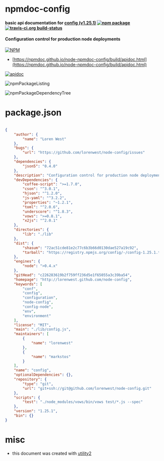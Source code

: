 # npmdoc-config

#### basic api documentation for  [config (v1.25.1)](http://lorenwest.github.com/node-config)  [![npm package](https://img.shields.io/npm/v/npmdoc-config.svg?style=flat-square)](https://www.npmjs.org/package/npmdoc-config) [![travis-ci.org build-status](https://api.travis-ci.org/npmdoc/node-npmdoc-config.svg)](https://travis-ci.org/npmdoc/node-npmdoc-config)

#### Configuration control for production node deployments

[![NPM](https://nodei.co/npm/config.png?downloads=true&downloadRank=true&stars=true)](https://www.npmjs.com/package/config)

- [https://npmdoc.github.io/node-npmdoc-config/build/apidoc.html](https://npmdoc.github.io/node-npmdoc-config/build/apidoc.html)

[![apidoc](https://npmdoc.github.io/node-npmdoc-config/build/screenCapture.buildCi.browser.%252Ftmp%252Fbuild%252Fapidoc.html.png)](https://npmdoc.github.io/node-npmdoc-config/build/apidoc.html)

![npmPackageListing](https://npmdoc.github.io/node-npmdoc-config/build/screenCapture.npmPackageListing.svg)

![npmPackageDependencyTree](https://npmdoc.github.io/node-npmdoc-config/build/screenCapture.npmPackageDependencyTree.svg)



# package.json

```json

{
    "author": {
        "name": "Loren West"
    },
    "bugs": {
        "url": "https://github.com/lorenwest/node-config/issues"
    },
    "dependencies": {
        "json5": "0.4.0"
    },
    "description": "Configuration control for production node deployments",
    "devDependencies": {
        "coffee-script": ">=1.7.0",
        "cson": "^3.0.1",
        "hjson": "^1.2.0",
        "js-yaml": "^3.2.2",
        "properties": "~1.2.1",
        "toml": "^2.0.6",
        "underscore": "^1.8.3",
        "vows": ">=0.8.1",
        "x2js": "^2.0.1"
    },
    "directories": {
        "lib": "./lib"
    },
    "dist": {
        "shasum": "72ac51cde81e2c77c6b3b66d0130dae527a19c92",
        "tarball": "https://registry.npmjs.org/config/-/config-1.25.1.tgz"
    },
    "engines": {
        "node": ">0.4.x"
    },
    "gitHead": "c226283619b2f759ff236d5e1f65055a3c39ba54",
    "homepage": "http://lorenwest.github.com/node-config",
    "keywords": [
        "conf",
        "config",
        "configuration",
        "node-config",
        "config-node",
        "env",
        "environment"
    ],
    "license": "MIT",
    "main": "./lib/config.js",
    "maintainers": [
        {
            "name": "lorenwest"
        },
        {
            "name": "markstos"
        }
    ],
    "name": "config",
    "optionalDependencies": {},
    "repository": {
        "type": "git",
        "url": "git+ssh://git@github.com/lorenwest/node-config.git"
    },
    "scripts": {
        "test": "./node_modules/vows/bin/vows test/*.js --spec"
    },
    "version": "1.25.1",
    "bin": {}
}
```



# misc
- this document was created with [utility2](https://github.com/kaizhu256/node-utility2)
